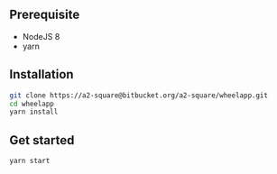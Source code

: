 ## Prerequisite

* NodeJS 8
* yarn

## Installation

```bash
git clone https://a2-square@bitbucket.org/a2-square/wheelapp.git
cd wheelapp
yarn install
```

## Get started

```bash
yarn start
```